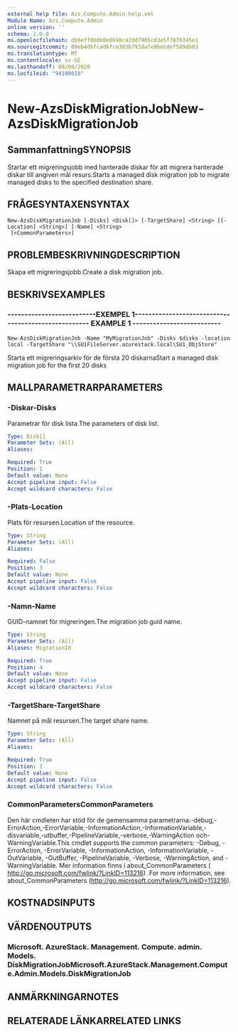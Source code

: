 ```yaml
---
external help file: Azs.Compute.Admin-help.xml
Module Name: Azs.Compute.Admin
online version: ''
schema: 2.0.0
ms.openlocfilehash: db6eff0b0b0e0698c42dd7905cd3e5f7879345e1
ms.sourcegitcommit: 09eb4dbfcad6fce303b793dafe9bebdef589db03
ms.translationtype: MT
ms.contentlocale: sv-SE
ms.lasthandoff: 08/08/2020
ms.locfileid: "94100018"
---
```

# <span data-ttu-id="03b5b-101">New-AzsDiskMigrationJob</span><span class="sxs-lookup"><span data-stu-id="03b5b-101">New-AzsDiskMigrationJob</span></span>

## <span data-ttu-id="03b5b-102">Sammanfattning</span><span class="sxs-lookup"><span data-stu-id="03b5b-102">SYNOPSIS</span></span>
<span data-ttu-id="03b5b-103">Startar ett migreringsjobb med hanterade diskar för att migrera hanterade diskar till angiven mål resurs.</span><span class="sxs-lookup"><span data-stu-id="03b5b-103">Starts a managed disk migration job to migrate managed disks to the specified destination share.</span></span>

## <span data-ttu-id="03b5b-104">FRÅGESYNTAXEN</span><span class="sxs-lookup"><span data-stu-id="03b5b-104">SYNTAX</span></span>

```
New-AzsDiskMigrationJob [-Disks] <Disk[]> [-TargetShare] <String> [[-Location] <String>] [-Name] <String>
 [<CommonParameters>]
```

## <span data-ttu-id="03b5b-105">PROBLEMBESKRIVNING</span><span class="sxs-lookup"><span data-stu-id="03b5b-105">DESCRIPTION</span></span>
<span data-ttu-id="03b5b-106">Skapa ett migreringsjobb.</span><span class="sxs-lookup"><span data-stu-id="03b5b-106">Create a disk migration job.</span></span>

## <span data-ttu-id="03b5b-107">BESKRIVS</span><span class="sxs-lookup"><span data-stu-id="03b5b-107">EXAMPLES</span></span>

### <span data-ttu-id="03b5b-108">--------------------------EXEMPEL 1--------------------------</span><span class="sxs-lookup"><span data-stu-id="03b5b-108">-------------------------- EXAMPLE 1 --------------------------</span></span>
```
New-AzsDiskMigrationJob -Name "MyMigrationJob" -Disks $disks -location local -TargetShare "\\SU1FileServer.azurestack.local\SU1_ObjStore"
```

<span data-ttu-id="03b5b-109">Starta ett migreringsarkiv för de första 20 diskarna</span><span class="sxs-lookup"><span data-stu-id="03b5b-109">Start a managed disk migration job for the first 20 disks</span></span>

## <span data-ttu-id="03b5b-110">MALLPARAMETRAR</span><span class="sxs-lookup"><span data-stu-id="03b5b-110">PARAMETERS</span></span>

### <span data-ttu-id="03b5b-111">-Diskar</span><span class="sxs-lookup"><span data-stu-id="03b5b-111">-Disks</span></span>
<span data-ttu-id="03b5b-112">Parametrar för disk lista.</span><span class="sxs-lookup"><span data-stu-id="03b5b-112">The parameters of disk list.</span></span>

```yaml
Type: Disk[]
Parameter Sets: (All)
Aliases: 

Required: True
Position: 1
Default value: None
Accept pipeline input: False
Accept wildcard characters: False
```

### <span data-ttu-id="03b5b-113">-Plats</span><span class="sxs-lookup"><span data-stu-id="03b5b-113">-Location</span></span>
<span data-ttu-id="03b5b-114">Plats för resursen.</span><span class="sxs-lookup"><span data-stu-id="03b5b-114">Location of the resource.</span></span>

```yaml
Type: String
Parameter Sets: (All)
Aliases: 

Required: False
Position: 3
Default value: None
Accept pipeline input: False
Accept wildcard characters: False
```

### <span data-ttu-id="03b5b-115">-Namn</span><span class="sxs-lookup"><span data-stu-id="03b5b-115">-Name</span></span>
<span data-ttu-id="03b5b-116">GUID-namnet för migreringen.</span><span class="sxs-lookup"><span data-stu-id="03b5b-116">The migration job guid name.</span></span>

```yaml
Type: String
Parameter Sets: (All)
Aliases: MigrationId

Required: True
Position: 4
Default value: None
Accept pipeline input: False
Accept wildcard characters: False
```

### <span data-ttu-id="03b5b-117">-TargetShare</span><span class="sxs-lookup"><span data-stu-id="03b5b-117">-TargetShare</span></span>
<span data-ttu-id="03b5b-118">Namnet på mål resursen.</span><span class="sxs-lookup"><span data-stu-id="03b5b-118">The target share name.</span></span>

```yaml
Type: String
Parameter Sets: (All)
Aliases: 

Required: True
Position: 2
Default value: None
Accept pipeline input: False
Accept wildcard characters: False
```

### <span data-ttu-id="03b5b-119">CommonParameters</span><span class="sxs-lookup"><span data-stu-id="03b5b-119">CommonParameters</span></span>
<span data-ttu-id="03b5b-120">Den här cmdleten har stöd för de gemensamma parametrarna:-debug,-ErrorAction,-ErrorVariable,-InformationAction,-InformationVariable,-disvariable,-utbuffer,-PipelineVariable,-verbose,-WarningAction och-WarningVariable.</span><span class="sxs-lookup"><span data-stu-id="03b5b-120">This cmdlet supports the common parameters: -Debug, -ErrorAction, -ErrorVariable, -InformationAction, -InformationVariable, -OutVariable, -OutBuffer, -PipelineVariable, -Verbose, -WarningAction, and -WarningVariable.</span></span> <span data-ttu-id="03b5b-121">Mer information finns i about_CommonParameters ( http://go.microsoft.com/fwlink/?LinkID=113216) .</span><span class="sxs-lookup"><span data-stu-id="03b5b-121">For more information, see about_CommonParameters (http://go.microsoft.com/fwlink/?LinkID=113216).</span></span>

## <span data-ttu-id="03b5b-122">KOSTNADS</span><span class="sxs-lookup"><span data-stu-id="03b5b-122">INPUTS</span></span>

## <span data-ttu-id="03b5b-123">VÄRDEN</span><span class="sxs-lookup"><span data-stu-id="03b5b-123">OUTPUTS</span></span>

### <span data-ttu-id="03b5b-124">Microsoft. AzureStack. Management. Compute. admin. Models. DiskMigrationJob</span><span class="sxs-lookup"><span data-stu-id="03b5b-124">Microsoft.AzureStack.Management.Compute.Admin.Models.DiskMigrationJob</span></span>

## <span data-ttu-id="03b5b-125">ANMÄRKNINGAR</span><span class="sxs-lookup"><span data-stu-id="03b5b-125">NOTES</span></span>

## <span data-ttu-id="03b5b-126">RELATERADE LÄNKAR</span><span class="sxs-lookup"><span data-stu-id="03b5b-126">RELATED LINKS</span></span>

